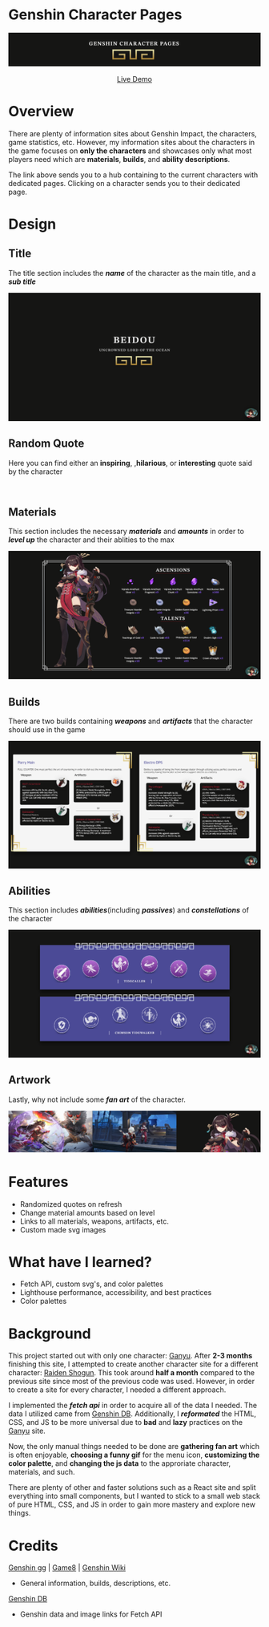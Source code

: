 # Genshin Character Pages
 
![Genshin Character Page Image](./assets/readmeassets/genshincharacterpage.PNG)

<p align="center">
    <a href="https://puzonevan.github.io/Genshin-Character-Pages/">Live Demo</a>
</p>


# Overview 
There are plenty of information sites about Genshin Impact, the characters, game statistics, etc. However, my information sites about the characters in the game focuses on **only the characters** and showcases only what most players need which are **materials**, **builds**, and **ability descriptions**. 

The link above sends you to a hub containing to the current characters with dedicated pages. Clicking on a character sends you to their dedicated page. 

# Design 
## Title
The title section includes the ***name*** of the character as the main title, and a ***sub title***

![Character Title](./assets/readmeassets/charactertitle.PNG)

## Random Quote 
Here you can find either an **inspiring**, ,**hilarious**, or **interesting** quote said by the character 
 
![]()

## Materials
This section includes the necessary ***materials*** and ***amounts*** in order to ***level up*** the character and their ablities to the max 

![Character Materials](./assets/readmeassets/charactermaterials.PNG)

## Builds
There are two builds containing ***weapons*** and ***artifacts*** that the character should use in the game

![Character Builds](./assets/readmeassets/characterbuilds.PNG)

## Abilities
This section includes ***abilities***(including ***passives***) and ***constellations*** of the character

![Character Abilities](./assets/readmeassets/characterabilities.PNG)

## Artwork
Lastly, why not include some ***fan art*** of the character. 

![Character Artwork](./assets/readmeassets/characterart.PNG)


# Features
- Randomized quotes on refresh 
- Change material amounts based on level
- Links to all materials, weapons, artifacts, etc.
- Custom made svg images

# What have I learned? 
- Fetch API, custom svg's, and color palettes
- Lighthouse performance, accessibility, and best practices
- Color palettes

# Background
This project started out with only one character: [Ganyu](https://puzonevan.github.io/Ganyu/). After **2-3 months** finishing this site, I attempted to create another character site for a different character: [Raiden Shogun](https://puzonevan.github.io/RaidenShogun/). This took around **half a month** compared to the previous site since most of the previous code was used. However, in order to create a site for every character, I needed a different approach.

I implemented the ***fetch api*** in order to acquire all of the data I needed. The data I utilized came from [Genshin DB](https://github.com/theBowja/genshin-db). Additionally, I ***reformated*** the HTML, CSS, and JS to be more universal due to **bad** and **lazy** practices on the [Ganyu](https://puzonevan.github.io/Ganyu/) site. 

Now, the only manual things needed to be done are **gathering fan art** which is often enjoyable, **choosing a funny gif** for the menu icon, **customizing the color palette**, and **changing the js data** to the approriate character, materials, and such.

There are plenty of other and faster solutions such as a React site and split everything into small components, but I wanted to stick to a small web stack of pure HTML, CSS, and JS in order to gain more mastery and explore new things. 

# Credits
[Genshin gg](https://genshin.gg/) | [Game8](https://game8.co/games/Genshin-Impact) | [Genshin Wiki](https://genshin-impact.fandom.com/wiki/Genshin_Impact_Wiki)
- General information, builds, descriptions, etc.

[Genshin DB](https://github.com/theBowja/genshin-db) 
- Genshin data and image links for Fetch API 